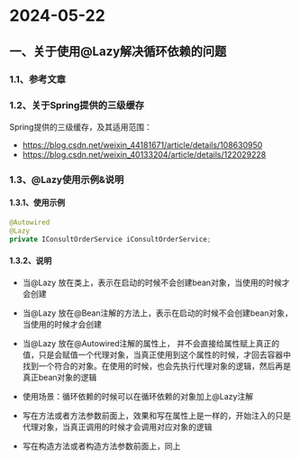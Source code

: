 # 2024-05-22

## 一、关于使用@Lazy解决循环依赖的问题

### 1.1、参考文章



### 1.2、关于Spring提供的三级缓存

Spring提供的三级缓存，及其适用范围：

- https://blog.csdn.net/weixin_44181671/article/details/108630950
- https://blog.csdn.net/weixin_40133204/article/details/122029228

### 1.3、@Lazy使用示例&说明

#### 1.3.1、使用示例

```java
@Autowired
@Lazy
private IConsultOrderService iConsultOrderService;
```

#### 1.3.2、说明

- 当@Lazy 放在类上，表示在启动的时候不会创建bean对象，当使用的时候才会创建

- 当@Lazy 放在@Bean注解的方法上，表示在启动的时候不会创建bean对象，当使用的时候才会创建
- 当@Lazy 放在@Autowired注解的属性上， 并不会直接给属性赋上真正的值，只是会赋值一个代理对象，当真正使用到这个属性的时候，才回去容器中找到一个符合的对象。在使用的时候，也会先执行代理对象的逻辑，然后再是真正bean对象的逻辑
- 使用场景：循环依赖的时候可以在循环依赖的对象加上@Lazy注解
- 写在方法或者方法参数前面上，效果和写在属性上是一样的，开始注入的只是代理对象，当真正调用的时候才会调用对应对象的逻辑
- 写在构造方法或者构造方法参数前面上，同上

